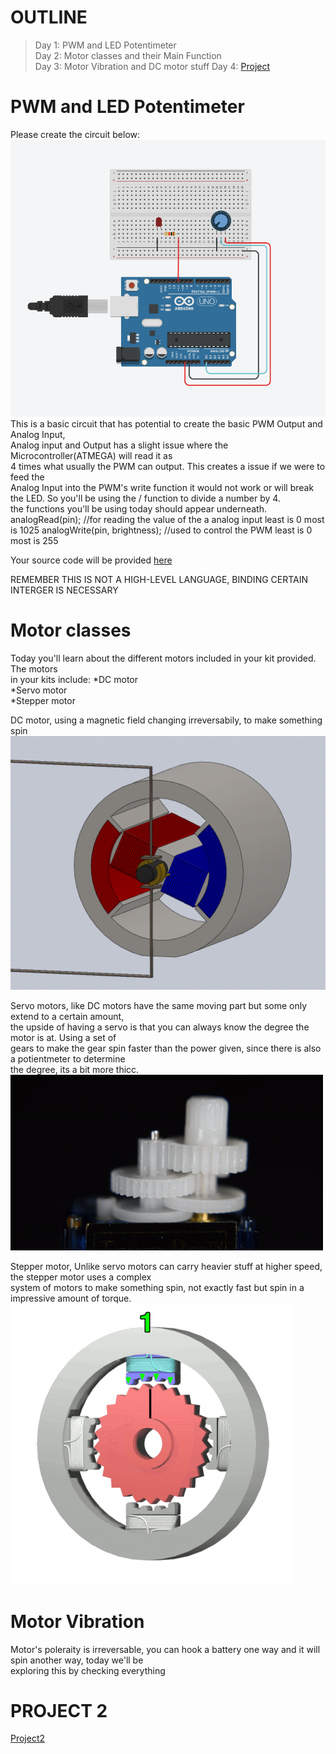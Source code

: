 # OUTLINE  
> Day 1: PWM and LED Potentimeter  
> Day 2: Motor classes and their Main Function  
> Day 3: Motor Vibration and DC motor stuff
> Day 4: [Project](project2files/project2.md)  

# PWM and LED Potentimeter  
Please create the circuit below:
![d1Circurit](Images/d1.png)  
This is a basic circuit that has potential to create the basic PWM Output and Analog Input,  
Analog input and Output has a slight issue where the Microcontroller(ATMEGA) will read it as  
4 times what usually the PWM can output. This creates a issue if we were to feed the  
Analog Input into the PWM's write function it would not work or will break the LED. So you'll
be using the / function to divide a number by 4.  
the functions you'll be using today should appear underneath.  
    analogRead(pin); //for reading the value of the a analog input least is 0 most is 1025
    analogWrite(pin, brightness); //used to control the PWM least is 0 most is 255

Your source code will be provided [here](d1.ino)  

REMEMBER THIS IS NOT A HIGH-LEVEL LANGUAGE, BINDING CERTAIN INTERGER IS NECESSARY

# Motor classes  
Today you'll learn about the different motors included in your kit provided. The motors  
in your kits include:
 *DC motor  
 *Servo motor  
 *Stepper motor

DC motor, using a magnetic field changing irreversabily, to make something spin
![DCMotor](Images/8pdM.gif)  

Servo motors, like DC motors have the same moving part but some only extend to a certain amount,  
the upside of having a servo is that you can always know the degree the motor is at. Using a set of  
gears to make the gear spin faster than the power given, since there is also a potientmeter to determine  
the degree, its a bit more thicc.  
![ServoMotor](Images/SG90_gear_exposed.gif)  

Stepper motor, Unlike servo motors can carry heavier stuff at higher speed, the stepper motor uses a complex  
system of motors to make something spin, not exactly fast but spin in a impressive amount of torque.  
![StepperMotor](Images/StepperMotor.gif)  

# Motor Vibration  
Motor's poleraity is irreversable, you can hook a battery one way and it will spin another way, today we'll be  
exploring this by checking everything  

# PROJECT 2  
[Project2](project2files/project2.md)  
